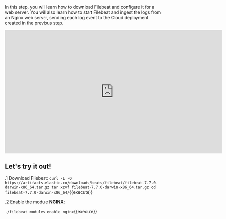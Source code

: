 In this step, you will learn how to download Filebeat and configure it for a web server. You will also learn how to start Filebeat and ingest the logs from an Nginx web server, sending each log event to the Cloud deployment created in the previous step.
<iframe style="width: 700px;height: 400px;" src="https://www.youtube.com/embed/a4_o9QetfWA" frameborder="0" allow="accelerometer; autoplay; encrypted-media; gyroscope; picture-in-picture" allowfullscreen></iframe>

## Let's try it out!

.1 Download Filebeat:
`
curl -L -O https://artifacts.elastic.co/downloads/beats/filebeat/filebeat-7.7.0-darwin-x86_64.tar.gz
tar xzvf filebeat-7.7.0-darwin-x86_64.tar.gz
cd filebeat-7.7.0-darwin-x86_64/
`{{execute}}

.2 Enable the module **NGINX**:

`./filebeat modules enable nginx`{{execute}}
